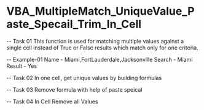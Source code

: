 # VBA_MultipleMatch_UniqueValue_Paste_Specail_Trim_In_Cell

-- Task 01
This function is used for matching multiple values against a single cell instead of True or False results which match only for one criteria.

-- Example-01
Name    - Miami,FortLauderdale,Jacksonville
Search  - Miami
Result  - Yes

-- Task 02
In one cell, get unique values by building formulas

-- Task 03
Remove formula with help of paste speical

-- Task 04
In Cell Remove all Values
